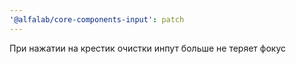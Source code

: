```yaml
---
'@alfalab/core-components-input': patch
---
```


При нажатии на крестик очистки инпут больше не теряет фокус
